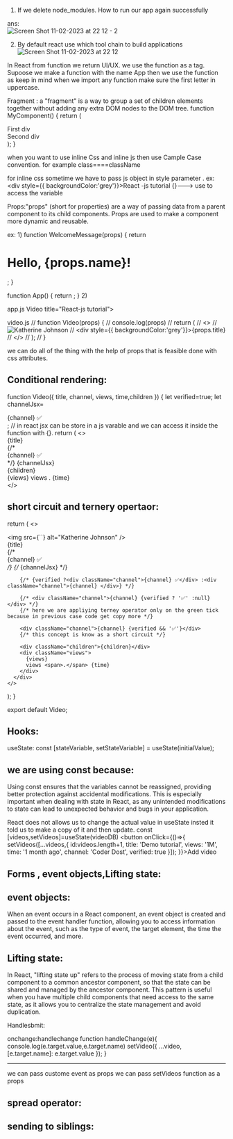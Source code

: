 1) If we delete node_modules. How to run our app again successfully

ans:  
![Screen Shot 11-02-2023 at 22 12 - 2](https://user-images.githubusercontent.com/59046483/218270130-98f45e3d-028e-4757-9a90-6dee7489b786.png)


2) By default react use which tool chain to build applications
![Screen Shot 11-02-2023 at 22 12](https://user-images.githubusercontent.com/59046483/218270043-a32554d5-52d6-44aa-bd2d-7f85922278cb.png)



In React from function we return UI/UX.
we use the function as a tag. Supoose we make a function with the name App then we use the function as <App />
keep in mind when we import any function make sure the first letter in uppercase.



Fragment :  a "fragment" is a way to group a set of children elements together without adding any extra DOM nodes to the DOM tree.
function MyComponent() {
  return (
    <div>
      <div>First div</div>
      <div>Second div</div>
    </div>
  );
}


when you want to use inline Css and inline js then use Cample Case convention. for example class====className 

for inline css sometime we have to pass js object in style parameter .
ex:<div style={{ backgroundColor:'grey'}}>React -js tutorial</div>
{}---> use to access the variable


Props:"props" (short for properties) are a way of passing data from a parent component to its child components. Props are used to make a component more dynamic and reusable.

ex: 
1)
function WelcomeMessage(props) {
  return <h1>Hello, {props.name}!</h1>;
}

function App() {
  return <WelcomeMessage name="John" />;
}
2) 

app.js
    Video title="React-js tutorial"></Video>


video.js
     // function Video(props) {
//     console.log(props)
//   return (
//     <>
//       <img src="https://picsum.photos/240/120" alt="Katherine Johnson" />
//       <div style={{ backgroundColor:'grey'}}>{props.title}</div>
//     </>
//   );
// }

we can do all of the thing with the help of props that is feasible done with css attributes.



Conditional rendering:
--------------------------

function Video({ title, channel, views, time,children }) {
  let verified=true;
  let channelJsx=<div className="channel">{channel} ✅</div>;
  // in react jsx can be store in a js varable and we can access it inside the function with {}.
  return (
    <>
      <div className="container">
        <div>
        <img />
        </div>
        <div className="title">{title}</div>
        {/* <div className="channel">{channel} ✅</div> */}
        {channelJsx}
        <div className="children">{children}</div>
        <div className="views">
          {views}
          views <span>.</span> {time}
        </div>
      </div>
    </>

short circuit and ternery opertaor:
-----------------------------------
 return (
    <>
      <div className="container">
        <div>
        <img src={``} alt="Katherine Johnson" />
        </div>
        <div className="title">{title}</div>
        {/* <div className="channel">{channel} ✅</div> */}
        {/* {channelJsx} */}

        {/* {verified ?<div className="channel">{channel} ✅</div> :<div className="channel">{channel} </div>} */}

        {/* <div className="channel">{channel} {verified ? '✅' :null}</div> */}
        {/* here we are appliying terney operator only on the green tick because in previous case code get copy more */}

        <div className="channel">{channel} {verified && '✅'}</div>
        {/* this concept is know as a short circuit */}

        <div className="children">{children}</div>
        <div className="views">
          {views}
          views <span>.</span> {time}
        </div>
      </div>
    </>
  );
}

export default Video;


Hooks:
------

useState: const [stateVariable, setStateVariable] = useState(initialValue);

we are using const because:
--------------------------
Using const ensures that the variables cannot be reassigned, providing better protection against accidental modifications. This is especially important when dealing with state in React, as any unintended modifications to state can lead to unexpected behavior and bugs in your application.

React does not allows us to change the actual value in useState insted it told us to make a copy of it and then update.
 const [videos,setVideos]=useState(videoDB)
<button onClick={()=>{
          setVideos([...videos,{
            id:videos.length+1,
            title: 'Demo tutorial',
            views: '1M',
            time: '1 month ago',
            channel: 'Coder Dost',
            verified: true
          }]);
        }}>Add video</button>


Forms , event objects,Lifting state:
-------------------------------------
event objects:
---------------
When an event occurs in a React component, an event object is created and passed to the event handler function, allowing you to access information about the event, such as the type of event, the target element, the time the event occurred, and more.


Lifting state:
--------------
In React, "lifting state up" refers to the process of moving state from a child component to a common ancestor component, so that the state can be shared and managed by the ancestor component. This pattern is useful when you have multiple child components that need access to the same state, as it allows you to centralize the state management and avoid duplication.



Handlesbmit:

onchange:handlechange
 function handleChange(e){
        console.log(e.target.value,e.target.name)
        setVideo({ ...video, [e.target.name]: e.target.value });
    }


***

we can pass custome event as props
we can pass setVideos function as a props



spread operator:
------------------

sending to siblings:
---------------------